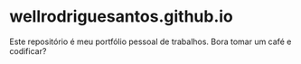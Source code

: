 # wellrodriguesantos.github.io
Este repositório é meu portfólio pessoal de trabalhos. Bora tomar um café e codificar?
